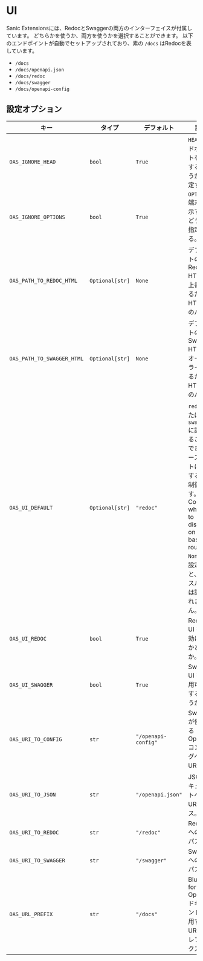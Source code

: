 # UI

Sanic Extensionsには、RedocとSwaggerの両方のインターフェイスが付属しています。 どちらかを使うか、両方を使うかを選択することができます。 以下のエンドポイントが自動でセットアップされており、素の `/docs` はRedocを表しています。

- `/docs`
- `/docs/openapi.json`
- `/docs/redoc`
- `/docs/swagger`
- `/docs/openapi-config`

## 設定オプション

| **キー**                     | **タイプ**         | **デフォルト**           | **説明**                                                                                                                             |
| -------------------------- | --------------- | ------------------- | ---------------------------------------------------------------------------------------------------------------------------------- |
| `OAS_IGNORE_HEAD`          | `bool`          | `True`              | `HEAD`エンドポイントを表示するかどうかを指定する。                                                                                                       |
| `OAS_IGNORE_OPTIONS`       | `bool`          | `True`              | `OPTIONS` 端末を表示するかどうかを指定する。                                                                                                        |
| `OAS_PATH_TO_REDOC_HTML`   | `Optional[str]` | `None`              | デフォルトの Redoc HTML を上書きするための HTML へのパス。                                                                                             |
| `OAS_PATH_TO_SWAGGER_HTML` | `Optional[str]` | `None`              | デフォルトの Swagger HTML をオーバーライドするための HTML へのパス。                                                                                       |
| `OAS_UI_DEFAULT`           | `Optional[str]` | `"redoc"`           | `redoc`または `swagger` に設定することができ、ベースルートに表示するUIを制御します。 Controls which UI to display on the base route. `None` に設定すると、ベースルートは設定されません。 |
| `OAS_UI_REDOC`             | `bool`          | `True`              | Redoc UI を有効にするかどうか。                                                                                                               |
| `OAS_UI_SWAGGER`           | `bool`          | `True`              | Swagger UI を使用可能にするかどうか。                                                                                                           |
| `OAS_URI_TO_CONFIG`        | `str`           | `"/openapi-config"` | Swagger が使用する OpenAPI コンフィグへの URI パス                                                                                               |
| `OAS_URI_TO_JSON`          | `str`           | `"/openapi.json"`   | JSON ドキュメントへの URI パス。                                                                                                              |
| `OAS_URI_TO_REDOC`         | `str`           | `"/redoc"`          | Redoc への URI パス。                                                                                                                   |
| `OAS_URI_TO_SWAGGER`       | `str`           | `"/swagger"`        | Swagger への URI パス。                                                                                                                 |
| `OAS_URL_PREFIX`           | `str`           | `"/docs"`           | Blueprint for OpenAPI ドキュメントに使用する URL のプレフィックス。                                                                                    |
